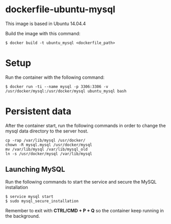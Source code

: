
dockerfile-ubuntu-mysql
=======================
This image is based in Ubuntu 14.04.4

Build the image with this command:
```
$ docker build -t ubuntu_mysql <dockerfile_path>
```
Setup
=====
Run the container with the following command:
```
$ docker run -ti --name mysql -p 3306:3306 -v /usr/docker/mysql:/usr/docker/mysql ubuntu_mysql bash
```
Persistent data
===============
After the container start, run the following commands in order to change the mysql data directory to the server host.
```
cp -rap /var/lib/mysql /usr/docker/
chown -R mysql.mysql /usr/docker/mysql
mv /var/lib/mysql /var/lib/mysql_old
ln -s /usr/docker/mysql /var/lib/mysql
```

Launching MySQL
---------------
Run the following commands to start the service and secure the MySQL installation
```
$ service mysql start
$ sudo mysql_secure_installation
```
Remember to exit with **CTRL/CMD + P + Q** so the container keep running in the background.
